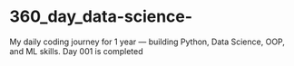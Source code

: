 # 360_day_data-science-
My daily coding journey for 1 year — building Python, Data Science, OOP, and ML skills.
Day 001 is completed 
